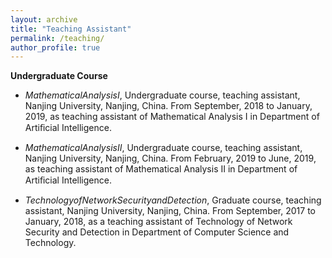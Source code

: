 ```yaml
---
layout: archive
title: "Teaching Assistant"
permalink: /teaching/
author_profile: true
---
```


**Undergraduate Course**

* $Mathematical Analysis I$, Undergraduate course, teaching assistant, Nanjing University, Nanjing, China.
From September, 2018 to January, 2019, as teaching assistant of Mathematical Analysis I in Department of Artiﬁcial Intelligence.

* $Mathematical Analysis II$, Undergraduate course, teaching assistant, Nanjing University, Nanjing, China.
From February, 2019 to June, 2019, as teaching assistant of Mathematical Analysis II in Department of Artiﬁcial Intelligence.

* $Technology of Network Security and Detection$, Graduate course, teaching assistant, Nanjing University, Nanjing, China.
From September, 2017 to January, 2018, as a teaching assistant of Technology of Network Security and Detection in Department of Computer Science and Technology.


